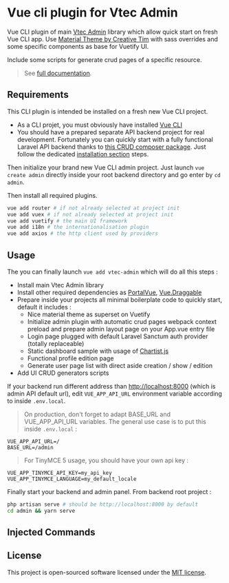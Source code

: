# Vue cli plugin for Vtec Admin

Vue CLI plugin of main [Vtec Admin](https://github.com/okami101/vtec-admin/tree/master/packages/admin) library which allow quick start on fresh Vue CLI app. Use [Material Theme by Creative Tim](https://github.com/creativetimofficial/vuetify-material-dashboard) with sass overrides and some specific components as base for Vuetify UI.

Include some scripts for generate crud pages of a specific resource.

> See [full documentation](https://vtec.okami101.io).

## Requirements

This CLI plugin is intended be installed on a fresh new Vue CLI project.

* As a CLI projet, you must obviously have installed [Vue CLI](https://cli.vuejs.org/guide/installation.html)
* You should have a prepared separate API backend project for real development. Fortunately you can quickly start with a fully functional Laravel API backend thanks to [this CRUD composer package](https://github.com/okami101/vtec-laravel-crud). Just follow the dedicated [installation section](https://github.com/okami101/vtec-laravel-crud#installation) steps.

Then initialize your brand new Vue CLI admin project. Just launch `vue create admin` directly inside your root backend directory and go enter by `cd admin`.

Then install all required plugins.

```bash
vue add router # if not already selected at project init
vue add vuex # if not already selected at project init
vue add vuetify # the main UI framework
vue add i18n # the internationalisation plugin
vue add axios # the http client used by providers
```

## Usage

The you can finally launch `vue add vtec-admin` which will do all this steps :

* Install main Vtec Admin library
* Install other required dependencies as [PortalVue](https://portal-vue.linusb.org/), [Vue.Draggable](https://github.com/SortableJS/Vue.Draggable)
* Prepare inside your projects all minimal boilerplate code to quickly start, default it includes :
  * Nice material theme as superset on Vuetify
  * Initialize admin plugin with automatic crud pages webpack context preload and prepare admin layout page on your App.vue entry file
  * Login page plugged with default Laravel Sanctum auth provider (totally replaceable)
  * Static dashboard sample with usage of [Chartist.js](https://gionkunz.github.io/chartist-js/)
  * Functional profile edition page
  * Generate user page list with direct aside creation / show / edition
* Add UI CRUD generators scripts

If your backend run different address than [http://localhost:8000](http://localhost:8000) (which is admin API default url), edit `VUE_APP_API_URL` environment variable according to inside `.env.local`.

> On production, don't forget to adapt BASE_URL and VUE_APP_API_URL variables. The general use case is to put this inside `.env.local` :

```env
VUE_APP_API_URL=/
BASE_URL=/admin
```

> For TinyMCE 5 usage, you should have your own api key :

```env
VUE_APP_TINYMCE_API_KEY=my_api_key
VUE_APP_TINYMCE_LANGUAGE=my_default_locale
```

Finally start your backend and admin panel. From backend root project :

```bash
php artisan serve # should be http://localhost:8000 by default
cd admin && yarn serve
```

## Injected Commands

## License

This project is open-sourced software licensed under the [MIT license](https://adr1enbe4udou1n.mit-license.org).
